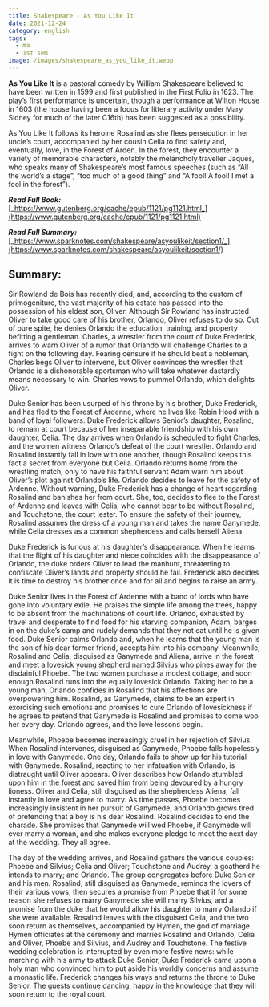 ```yaml
---
title: Shakespeare - As You Like It
date: 2021-12-24
category: english
tags:
  - ma
  - 1st sem
image: /images/shakespeare_as_you_like_it.webp
---
```



**As You Like It**  is a pastoral comedy by William Shakespeare believed to have been written in 1599 and first published in the First Folio in 1623. The play’s first performance is uncertain, though a performance at Wilton House in 1603 (the house having been a focus for litterary activity under Mary Sidney for much of the later C16th) has been suggested as a possibility.

As You Like It follows its heroine Rosalind as she flees persecution in her uncle’s court, accompanied by her cousin Celia to find safety and, eventually, love, in the Forest of Arden. In the forest, they encounter a variety of memorable characters, notably the melancholy traveller Jaques, who speaks many of Shakespeare’s most famous speeches (such as “All the world’s a stage”, “too much of a good thing” and “A fool! A fool! I met a fool in the forest”).

**_Read Full Book:_** [_https://www.gutenberg.org/cache/epub/1121/pg1121.html_](https://www.gutenberg.org/cache/epub/1121/pg1121.html)

**_Read Full Summary:_** [_https://www.sparknotes.com/shakespeare/asyoulikeit/section1/_](https://www.sparknotes.com/shakespeare/asyoulikeit/section1/)

## Summary:

Sir Rowland de Bois has recently died, and, according to the custom of primogeniture, the vast majority of his estate has passed into the possession of his eldest son, Oliver. Although Sir Rowland has instructed Oliver to take good care of his brother, Orlando, Oliver refuses to do so. Out of pure spite, he denies Orlando the education, training, and property befitting a gentleman. Charles, a wrestler from the court of Duke Frederick, arrives to warn Oliver of a rumor that Orlando will challenge Charles to a fight on the following day. Fearing censure if he should beat a nobleman, Charles begs Oliver to intervene, but Oliver convinces the wrestler that Orlando is a dishonorable sportsman who will take whatever dastardly means necessary to win. Charles vows to pummel Orlando, which delights Oliver.

Duke Senior has been usurped of his throne by his brother, Duke Frederick, and has fled to the Forest of Ardenne, where he lives like Robin Hood with a band of loyal followers. Duke Frederick allows Senior’s daughter, Rosalind, to remain at court because of her inseparable friendship with his own daughter, Celia. The day arrives when Orlando is scheduled to fight Charles, and the women witness Orlando’s defeat of the court wrestler. Orlando and Rosalind instantly fall in love with one another, though Rosalind keeps this fact a secret from everyone but Celia. Orlando returns home from the wrestling match, only to have his faithful servant Adam warn him about Oliver’s plot against Orlando’s life. Orlando decides to leave for the safety of Ardenne. Without warning, Duke Frederick has a change of heart regarding Rosalind and banishes her from court. She, too, decides to flee to the Forest of Ardenne and leaves with Celia, who cannot bear to be without Rosalind, and Touchstone, the court jester. To ensure the safety of their journey, Rosalind assumes the dress of a young man and takes the name Ganymede, while Celia dresses as a common shepherdess and calls herself Aliena.

Duke Frederick is furious at his daughter’s disappearance. When he learns that the flight of his daughter and niece coincides with the disappearance of Orlando, the duke orders Oliver to lead the manhunt, threatening to confiscate Oliver’s lands and property should he fail. Frederick also decides it is time to destroy his brother once and for all and begins to raise an army.

Duke Senior lives in the Forest of Ardenne with a band of lords who have gone into voluntary exile. He praises the simple life among the trees, happy to be absent from the machinations of court life. Orlando, exhausted by travel and desperate to find food for his starving companion, Adam, barges in on the duke’s camp and rudely demands that they not eat until he is given food. Duke Senior calms Orlando and, when he learns that the young man is the son of his dear former friend, accepts him into his company. Meanwhile, Rosalind and Celia, disguised as Ganymede and Aliena, arrive in the forest and meet a lovesick young shepherd named Silvius who pines away for the disdainful Phoebe. The two women purchase a modest cottage, and soon enough Rosalind runs into the equally lovesick Orlando. Taking her to be a young man, Orlando confides in Rosalind that his affections are overpowering him. Rosalind, as Ganymede, claims to be an expert in exorcising such emotions and promises to cure Orlando of lovesickness if he agrees to pretend that Ganymede is Rosalind and promises to come woo her every day. Orlando agrees, and the love lessons begin.

Meanwhile, Phoebe becomes increasingly cruel in her rejection of Silvius. When Rosalind intervenes, disguised as Ganymede, Phoebe falls hopelessly in love with Ganymede. One day, Orlando fails to show up for his tutorial with Ganymede. Rosalind, reacting to her infatuation with Orlando, is distraught until Oliver appears. Oliver describes how Orlando stumbled upon him in the forest and saved him from being devoured by a hungry lioness. Oliver and Celia, still disguised as the shepherdess Aliena, fall instantly in love and agree to marry. As time passes, Phoebe becomes increasingly insistent in her pursuit of Ganymede, and Orlando grows tired of pretending that a boy is his dear Rosalind. Rosalind decides to end the charade. She promises that Ganymede will wed Phoebe, if Ganymede will ever marry a woman, and she makes everyone pledge to meet the next day at the wedding. They all agree.

The day of the wedding arrives, and Rosalind gathers the various couples: Phoebe and Silvius; Celia and Oliver; Touchstone and Audrey, a goatherd he intends to marry; and Orlando. The group congregates before Duke Senior and his men. Rosalind, still disguised as Ganymede, reminds the lovers of their various vows, then secures a promise from Phoebe that if for some reason she refuses to marry Ganymede she will marry Silvius, and a promise from the duke that he would allow his daughter to marry Orlando if she were available. Rosalind leaves with the disguised Celia, and the two soon return as themselves, accompanied by Hymen, the god of marriage. Hymen officiates at the ceremony and marries Rosalind and Orlando, Celia and Oliver, Phoebe and Silvius, and Audrey and Touchstone. The festive wedding celebration is interrupted by even more festive news: while marching with his army to attack Duke Senior, Duke Frederick came upon a holy man who convinced him to put aside his worldly concerns and assume a monastic life. Frederick changes his ways and returns the throne to Duke Senior. The guests continue dancing, happy in the knowledge that they will soon return to the royal court.